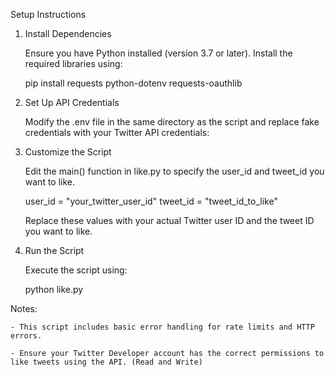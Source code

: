 Setup Instructions

1. Install Dependencies

    Ensure you have Python installed (version 3.7 or later). Install the required libraries using:

    pip install requests python-dotenv requests-oauthlib

2. Set Up API Credentials

    Modify the .env file in the same directory as the script and replace fake credentials with your Twitter API credentials:

3. Customize the Script

    Edit the main() function in like.py to specify the user_id and tweet_id you want to like.

    user_id = "your_twitter_user_id"
    tweet_id = "tweet_id_to_like"

    Replace these values with your actual Twitter user ID and the tweet ID you want to like.

4. Run the Script

    Execute the script using:

    python like.py


Notes:

    - This script includes basic error handling for rate limits and HTTP errors.

    - Ensure your Twitter Developer account has the correct permissions to like tweets using the API. (Read and Write)

